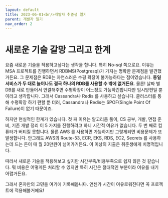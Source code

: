 ```yaml
---
layout: default
title: 2023-06-01<br/>개발자 취준생 일기
parent: 개발자 일기
nav_order: 2
---
```

# 새로운 기술 갈망 그리고 한계

요즘 새로운 기술을 적용하고싶다는 생각을 합니다. 특히 No-sql 쪽으로요. 이유는 MSA 프로젝트를 진행하면서 RDBMS(Postgresql)가 가지는 명확한 문제점을 발견했거든요. 그 문제점은 RDB는 자연스러운 수평 확장이 불가능하다는 점이였습니다. **동일 서비스가 두 대로 늘어나도 결국 하나의 RDB를 사용할 수 밖에 없거든요**. 물론! 날짜 별 DB를 새로 만들어서 연결해주면 수평확장이 어느정도 가능하긴합니다만 임시방편일 뿐이라고 생각합니다. 그래서 Cassandra나 Redis 를 사용하고 싶습니다. 클러스터를 통해 수평확장 하기 편할 뿐 더러, Cassandra나 Redis는 SPOF(Single Point Of Failure)이 없기 때문이죠.

하지만 현실적인 한계가 있습니다. 첫 째 이유는 알고리즘 풀이, CS 공부, 개발, 면접 준비, 기존 개발 정리 이 5 가지를 진행하려고 하니 시간적 여유가 없습니다. 두 번 째로 컴퓨터가 버티질 못합니다. 물론 AWS 를 사용하면 가능하지만 그렇게되면 비용문제가 또 발생합니다. 안그래도 AWS의 Route-53, ECR, EKS, RDS, EC2, Secrets 를 사용하는데 드는 돈이 매 월 20만원이 넘어가거든요. 이 이상의 지출은 취준생에게 치명적입니다.

따라서 새로운 기술을 적용해보고 싶지만 시간부족/비용부족으로 쉽지 않은 것 같습니다. 뭐 비용은 어떻게든 처리할 수 있지만 특히 시간은 절대적인 부분이라 여유를 내기 어렵거든요.

그래서 혼자만의 고민을 여기에 기록해봅니다. 언젠가 시간이 여유로워진다면 꼭 프로젝트에 적용해볼거에요!


<html>
    <script src="https://utteranc.es/client.js"
            repo="ghkdqhrbals/portfolios"
            issue-term="pathname"
            theme="github-light"
            crossorigin="anonymous"
            async>
    </script>
</html>